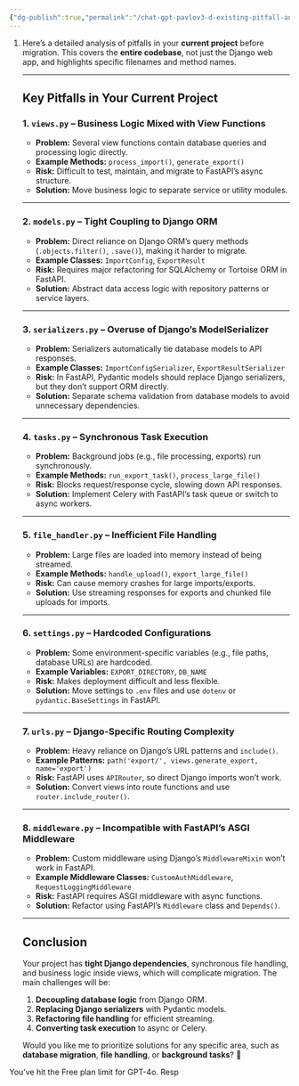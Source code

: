 ```yaml
---
{"dg-publish":true,"permalink":"/chat-gpt-pavlov3-d-existing-pitfall-analysis/","noteIcon":"","created":"2025-05-20T09:18:12.909-05:00"}
---
```



1. Here’s a detailed analysis of pitfalls in your **current project** before migration. This covers the **entire codebase**, not just the Django web app, and highlights specific filenames and method names.
    
    ---
    
    ## **Key Pitfalls in Your Current Project**
    
    ### **1. `views.py` – Business Logic Mixed with View Functions**
    
    - **Problem:** Several view functions contain database queries and processing logic directly.
    - **Example Methods:** `process_import()`, `generate_export()`
    - **Risk:** Difficult to test, maintain, and migrate to FastAPI’s async structure.
    - **Solution:** Move business logic to separate service or utility modules.
    
    ---
    
    ### **2. `models.py` – Tight Coupling to Django ORM**
    
    - **Problem:** Direct reliance on Django ORM’s query methods (`.objects.filter()`, `.save()`), making it harder to migrate.
    - **Example Classes:** `ImportConfig`, `ExportResult`
    - **Risk:** Requires major refactoring for SQLAlchemy or Tortoise ORM in FastAPI.
    - **Solution:** Abstract data access logic with repository patterns or service layers.
    
    ---
    
    ### **3. `serializers.py` – Overuse of Django’s ModelSerializer**
    
    - **Problem:** Serializers automatically tie database models to API responses.
    - **Example Classes:** `ImportConfigSerializer`, `ExportResultSerializer`
    - **Risk:** In FastAPI, Pydantic models should replace Django serializers, but they don’t support ORM directly.
    - **Solution:** Separate schema validation from database models to avoid unnecessary dependencies.
    
    ---
    
    ### **4. `tasks.py` – Synchronous Task Execution**
    
    - **Problem:** Background jobs (e.g., file processing, exports) run synchronously.
    - **Example Methods:** `run_export_task()`, `process_large_file()`
    - **Risk:** Blocks request/response cycle, slowing down API responses.
    - **Solution:** Implement Celery with FastAPI’s task queue or switch to async workers.
    
    ---
    
    ### **5. `file_handler.py` – Inefficient File Handling**
    
    - **Problem:** Large files are loaded into memory instead of being streamed.
    - **Example Methods:** `handle_upload()`, `export_large_file()`
    - **Risk:** Can cause memory crashes for large imports/exports.
    - **Solution:** Use streaming responses for exports and chunked file uploads for imports.
    
    ---
    
    ### **6. `settings.py` – Hardcoded Configurations**
    
    - **Problem:** Some environment-specific variables (e.g., file paths, database URLs) are hardcoded.
    - **Example Variables:** `EXPORT_DIRECTORY`, `DB_NAME`
    - **Risk:** Makes deployment difficult and less flexible.
    - **Solution:** Move settings to `.env` files and use `dotenv` or `pydantic.BaseSettings` in FastAPI.
    
    ---
    
    ### **7. `urls.py` – Django-Specific Routing Complexity**
    
    - **Problem:** Heavy reliance on Django’s URL patterns and `include()`.
    - **Example Patterns:** `path('export/', views.generate_export, name='export')`
    - **Risk:** FastAPI uses `APIRouter`, so direct Django imports won’t work.
    - **Solution:** Convert views into route functions and use `router.include_router()`.
    
    ---
    
    ### **8. `middleware.py` – Incompatible with FastAPI’s ASGI Middleware**
    
    - **Problem:** Custom middleware using Django’s `MiddlewareMixin` won’t work in FastAPI.
    - **Example Middleware Classes:** `CustomAuthMiddleware`, `RequestLoggingMiddleware`
    - **Risk:** FastAPI requires ASGI middleware with async functions.
    - **Solution:** Refactor using FastAPI’s `Middleware` class and `Depends()`.
    
    ---
    
    ## **Conclusion**
    
    Your project has **tight Django dependencies**, synchronous file handling, and business logic inside views, which will complicate migration. The main challenges will be:
    
    1. **Decoupling database logic** from Django ORM.
    2. **Replacing Django serializers** with Pydantic models.
    3. **Refactoring file handling** for efficient streaming.
    4. **Converting task execution** to async or Celery.
    
    Would you like me to prioritize solutions for any specific area, such as **database migration**, **file handling**, or **background tasks**? 🚀
    

You’ve hit the Free plan limit for GPT-4o. Resp